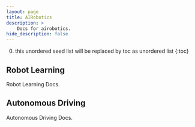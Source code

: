 ```yaml
---
layout: page
title: AIRobotics
description: >
    Docs for airobotics.
hide_description: false
---
```


0. this unordered seed list will be replaced by toc as unordered list
{:toc}

## Robot Learning

Robot Learning Docs.

## Autonomous Driving

Autonomous Driving Docs.
